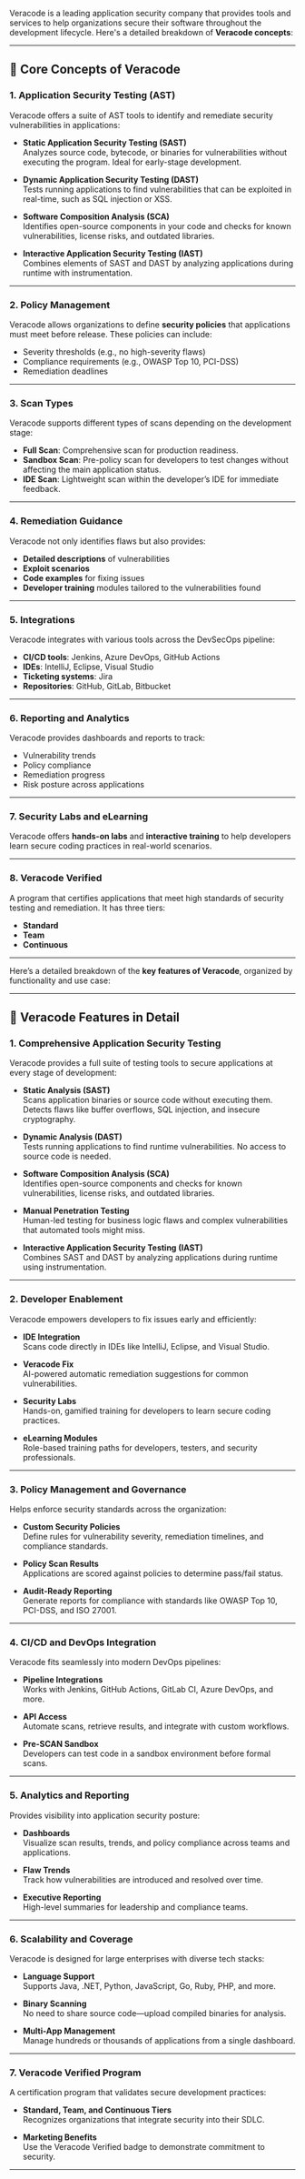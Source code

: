Veracode is a leading application security company that provides tools and services to help organizations secure their software throughout the development lifecycle. Here's a detailed breakdown of **Veracode concepts**:

---

## 🔐 **Core Concepts of Veracode**

### 1. **Application Security Testing (AST)**

Veracode offers a suite of AST tools to identify and remediate security vulnerabilities in applications:

- **Static Application Security Testing (SAST)**  
  Analyzes source code, bytecode, or binaries for vulnerabilities without executing the program. Ideal for early-stage development.

- **Dynamic Application Security Testing (DAST)**  
  Tests running applications to find vulnerabilities that can be exploited in real-time, such as SQL injection or XSS.

- **Software Composition Analysis (SCA)**  
  Identifies open-source components in your code and checks for known vulnerabilities, license risks, and outdated libraries.

- **Interactive Application Security Testing (IAST)**  
  Combines elements of SAST and DAST by analyzing applications during runtime with instrumentation.

---

### 2. **Policy Management**

Veracode allows organizations to define **security policies** that applications must meet before release. These policies can include:

- Severity thresholds (e.g., no high-severity flaws)
- Compliance requirements (e.g., OWASP Top 10, PCI-DSS)
- Remediation deadlines

---

### 3. **Scan Types**

Veracode supports different types of scans depending on the development stage:

- **Full Scan**: Comprehensive scan for production readiness.
- **Sandbox Scan**: Pre-policy scan for developers to test changes without affecting the main application status.
- **IDE Scan**: Lightweight scan within the developer’s IDE for immediate feedback.

---

### 4. **Remediation Guidance**

Veracode not only identifies flaws but also provides:

- **Detailed descriptions** of vulnerabilities
- **Exploit scenarios**
- **Code examples** for fixing issues
- **Developer training** modules tailored to the vulnerabilities found

---

### 5. **Integrations**

Veracode integrates with various tools across the DevSecOps pipeline:

- **CI/CD tools**: Jenkins, Azure DevOps, GitHub Actions
- **IDEs**: IntelliJ, Eclipse, Visual Studio
- **Ticketing systems**: Jira
- **Repositories**: GitHub, GitLab, Bitbucket

---

### 6. **Reporting and Analytics**

Veracode provides dashboards and reports to track:

- Vulnerability trends
- Policy compliance
- Remediation progress
- Risk posture across applications

---

### 7. **Security Labs and eLearning**

Veracode offers **hands-on labs** and **interactive training** to help developers learn secure coding practices in real-world scenarios.

---

### 8. **Veracode Verified**

A program that certifies applications that meet high standards of security testing and remediation. It has three tiers:

- **Standard**
- **Team**
- **Continuous**

---

Here’s a detailed breakdown of the **key features of Veracode**, organized by functionality and use case:

---

## 🌟 **Veracode Features in Detail**

### 1. **Comprehensive Application Security Testing**

Veracode provides a full suite of testing tools to secure applications at every stage of development:

- **Static Analysis (SAST)**  
  Scans application binaries or source code without executing them. Detects flaws like buffer overflows, SQL injection, and insecure cryptography.

- **Dynamic Analysis (DAST)**  
  Tests running applications to find runtime vulnerabilities. No access to source code is needed.

- **Software Composition Analysis (SCA)**  
  Identifies open-source components and checks for known vulnerabilities, license risks, and outdated libraries.

- **Manual Penetration Testing**  
  Human-led testing for business logic flaws and complex vulnerabilities that automated tools might miss.

- **Interactive Application Security Testing (IAST)**  
  Combines SAST and DAST by analyzing applications during runtime using instrumentation.

---

### 2. **Developer Enablement**

Veracode empowers developers to fix issues early and efficiently:

- **IDE Integration**  
  Scans code directly in IDEs like IntelliJ, Eclipse, and Visual Studio.

- **Veracode Fix**  
  AI-powered automatic remediation suggestions for common vulnerabilities.

- **Security Labs**  
  Hands-on, gamified training for developers to learn secure coding practices.

- **eLearning Modules**  
  Role-based training paths for developers, testers, and security professionals.

---

### 3. **Policy Management and Governance**

Helps enforce security standards across the organization:

- **Custom Security Policies**  
  Define rules for vulnerability severity, remediation timelines, and compliance standards.

- **Policy Scan Results**  
  Applications are scored against policies to determine pass/fail status.

- **Audit-Ready Reporting**  
  Generate reports for compliance with standards like OWASP Top 10, PCI-DSS, and ISO 27001.

---

### 4. **CI/CD and DevOps Integration**

Veracode fits seamlessly into modern DevOps pipelines:

- **Pipeline Integrations**  
  Works with Jenkins, GitHub Actions, GitLab CI, Azure DevOps, and more.

- **API Access**  
  Automate scans, retrieve results, and integrate with custom workflows.

- **Pre-SCAN Sandbox**  
  Developers can test code in a sandbox environment before formal scans.

---

### 5. **Analytics and Reporting**

Provides visibility into application security posture:

- **Dashboards**  
  Visualize scan results, trends, and policy compliance across teams and applications.

- **Flaw Trends**  
  Track how vulnerabilities are introduced and resolved over time.

- **Executive Reporting**  
  High-level summaries for leadership and compliance teams.

---

### 6. **Scalability and Coverage**

Veracode is designed for large enterprises with diverse tech stacks:

- **Language Support**  
  Supports Java, .NET, Python, JavaScript, Go, Ruby, PHP, and more.

- **Binary Scanning**  
  No need to share source code—upload compiled binaries for analysis.

- **Multi-App Management**  
  Manage hundreds or thousands of applications from a single dashboard.

---

### 7. **Veracode Verified Program**

A certification program that validates secure development practices:

- **Standard, Team, and Continuous Tiers**  
  Recognizes organizations that integrate security into their SDLC.

- **Marketing Benefits**  
  Use the Veracode Verified badge to demonstrate commitment to security.

---

